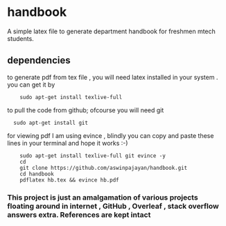 # handbook
A simple latex file to generate department handbook for freshmen mtech students. 

## dependencies 
to generate pdf from tex file , you will need latex installed in your system . you can get it by 
```
    sudo apt-get install texlive-full
```
to pull the code from github; ofcourse you will need git 

```
  sudo apt-get install git 
```
for viewing pdf I am using evince , 
blindly you can copy and paste these lines in your terminal and hope it works :-) 

```
    sudo apt-get install texlive-full git evince -y
    cd 
    git clone https://github.com/aswinpajayan/handbook.git
    cd handbook
    pdflatex hb.tex && evince hb.pdf
```
### This project is just an amalgamation of various projects floating around in internet , GitHub , Overleaf , stack overflow answers extra. References are kept intact 
